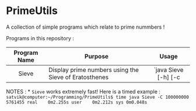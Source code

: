 # PrimeUtils
A collection of simple programs which relate to prime nummbers !

Programs in this repository :

| Program Name  | Purpose                                               | Usage                                  |
| :------------:|-------------------------------------------------------|:--------------------------------------:|
| Sieve         | Display prime numbers using the Sieve of Eratosthenes | `java Sieve [-h] [-c | -C] maxNumber`  |

NOTES :
	* `Sieve` works extremely fast! Here is a timed example :
		```
		satvik@computer:~/Programming/PrimeUtils$ time java Sieve -C 100000000
		5761455
		real	0m2.255s
		user	0m2.212s
		sys	0m0.048s
		```
    
